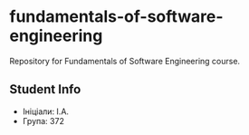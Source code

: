 # fundamentals-of-software-engineering
Repository for Fundamentals of Software Engineering course.
## Student Info
- Ініціали: І.A.
- Група: 372
